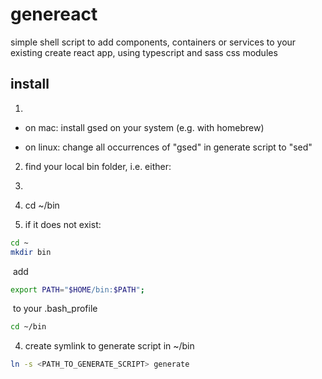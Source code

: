 # genereact

simple shell script to add components, containers or services to your existing create react app, using typescript and sass css modules

## install

1. 

   * on mac: install gsed on your system (e.g. with homebrew)


   * on linux: change all occurrences of "gsed" in generate script to "sed"

2. find your local bin folder, i.e. either:

3. 

   1. cd ~/bin
   2. if it does not exist:

```bash
cd ~
mkdir bin
```

​			add 

```bash 
export PATH="$HOME/bin:$PATH";
```

​			to your .bash_profile

```bash
cd ~/bin
```

4. create symlink to generate script in ~/bin

```bash
ln -s <PATH_TO_GENERATE_SCRIPT> generate
```

